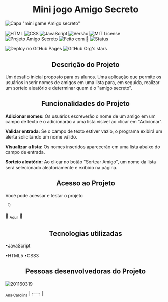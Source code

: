 <h1 align="center"> Mini jogo Amigo Secreto </h1>

![Capa "mini game Amigo secreto"](https://github.com/user-attachments/assets/b8859e26-2935-420b-ad9b-0cbac1f90062)

![HTML](https://img.shields.io/badge/HTML5-E34F26?style=for-the-badge&logo=html5&logoColor=) ![CSS](https://img.shields.io/badge/CSS3-1572B6?style=for-the-badge&logo=css3&logoColor=white) ![JavaScript](https://img.shields.io/badge/JavaScript-F7DF1E?style=for-the-badge&logo=javascript&logoColor=black) ![Versão](https://img.shields.io/badge/Versão-1.0-blue?style=for-the-badge) ![MIT License](https://img.shields.io/badge/License-MIT-green?style=for-the-badge) ![Projeto Amigo Secreto](https://img.shields.io/badge/Projeto-Amigo%20Secreto-orange?style=for-the-badge) ![Feito com 💖](https://img.shields.io/badge/Feito%20com-%F0%9F%92%96-pink?style=for-the-badge)  ![Status](https://img.shields.io/badge/Status-concluido-brightgreen)

![Deploy no GitHub Pages](https://img.shields.io/badge/Deploy-GitHub%20Pages-black?style=for-the-badge&logo=github) ![GitHub Org's stars](https://img.shields.io/github/stars/menu-pMourAna/AmigoSecretoGame?style=social)

<h2 align="center"> Descrição do Projeto </h2>
<p>Um desafio inicial proposto para os alunos. Uma aplicação que permite os usuários inserir nomes de amigos em uma lista para, em seguida, realizar um sorteio aleatório e determinar quem é o "amigo secreto". </p>

<h2 align="center"> Funcionalidades do Projeto </h2>
<p><strong>Adicionar nomes:</strong> Os usuários escreverão o nome de um amigo em um campo de texto e o adicionarão a uma lista visível ao clicar em "Adicionar".

<strong>Validar entrada:</strong> Se o campo de texto estiver vazio, o programa exibirá um alerta solicitando um nome válido.

<strong>Visualizar a lista:</strong> Os nomes inseridos aparecerão em uma lista abaixo do campo de entrada.

<strong>Sorteio aleatório:</strong> Ao clicar no botão "Sortear Amigo", um nome da lista será selecionado aleatoriamente e exibido na página.</p>

<h2 align="center"> Acesso ao Projeto </h2>
<p>Você pode acessar e testar o projeto</p>

     👇
🌟  [<sub align="center">Aqui!</sub>](https://amigo-secreto-game.vercel.app) 🌟

<h2 align="center"> Tecnologias utilizadas </h2>
•JavaScript

•HTML5
•CSS3

<h2 align="center"><strong> Pessoas desenvolvedoras do Projeto</strong></h2>

![201160319](https://github.com/user-attachments/assets/151ff4ee-c46a-4760-8648-7465af1ce0d2) 

[<sub align="center">Ana Carolina</sub>](https://github.com/pMourAna) 
| :---: | 










